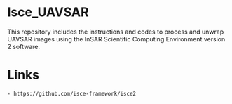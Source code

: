 # Isce_UAVSAR
This repository includes the instructions and codes to process and unwrap UAVSAR images using the InSAR Scientific Computing Environment version 2 software.
  # Links
    - https://github.com/isce-framework/isce2
    

